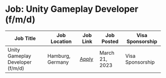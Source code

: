 # Job: Unity Gameplay Developer (f/m/d)

| Job Title | Job Location | Job Link | Job Posted | Visa Sponsorship |
| --- | --- | --- | --- | --- |
| Unity Gameplay Developer (f/m/d) | Hamburg, Germany | [Apply](https://applike-group.com/jobs/?j_id=2c551fe8-4c39-4248-b85e-330db950836f) | March 21, 2023 | Visa Sponsorship |
